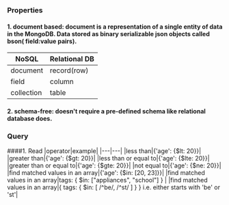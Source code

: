 ### Properties 
#### 1. document based: document is a representation of a single entity of data in the MongoDB.  Data stored as binary serializable json objects called bson( field:value pairs).

|NoSQL|Relational DB|
|---|---|
|document|record(row)|
|field|column|
|collection|table|

#### 2. schema-free: doesn't require a pre-defined schema like relational database does.

### Query
####1. Read
|operator|example|
|---|---|
|less than|{'age': {$lt: 20}}|
|greater than|{'age': {$gt: 20}}|
|less than or equal to|{'age': {$lte: 20}}|
|greater than or equal to|{'age': {$gte: 20}}|
|not equal to|{'age': {$ne: 20}}|
|find matched values in an array|{'age': {$in: [20, 23]}}|
|find matched values in an array|tags: { $in: ["appliances", "school"] } |
|find matched values in an array|{ tags: { $in: [ /^be/, /^st/ ] } }  i.e.  either starts with 'be' or 'st'|
